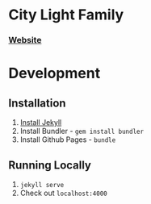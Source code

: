# City Light Family
### [Website](http://citylightomaha.github.io/)

# Development

## Installation
1. [Install Jekyll](http://jekyllrb.com/docs/installation/)
2. Install Bundler - `gem install bundler`
3. Install Github Pages - `bundle`

## Running Locally
1. `jekyll serve`
2. Check out `localhost:4000`